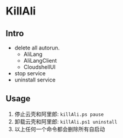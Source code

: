 # KillAli

## Intro
- delete all autorun. 
  - AliLang
  - AliLangClient
  - CloudshellUI
- stop service
- uninstall service

## Usage
1. 停止云壳和阿里郎: `killAli.ps pause`
2. 卸载云壳和阿里郎: `killAli.ps1 uninstall`
3. 以上任何一个命令都会删除所有自启动
